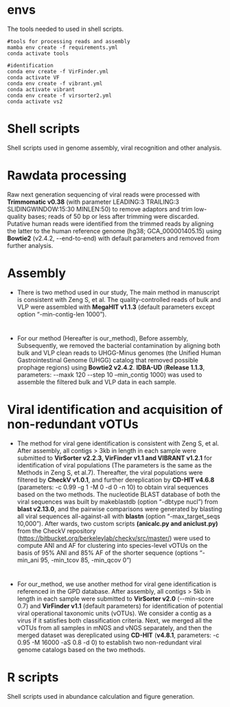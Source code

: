 # envs
The tools needed to used in shell scripts.
```
#tools for processing reads and assembly
mamba env create -f requirements.yml
conda activate tools
```
```
#identification
conda env create -f VirFinder.yml
conda activate VF
conda env create -f vibrant.yml
conda activate vibrant
conda env create -f virsorter2.yml
conda activate vs2
```
# Shell scripts
Shell scripts used in genome assembly, viral recognition and other analysis.

# Rawdata processing
Raw next generation sequencing of viral reads were processed with **Trimmomatic v0.38** (with parameter LEADING:3 TRAILING:3 SLIDINGWINDOW:15:30 MINLEN:50) to remove adaptors and trim low-quality bases; reads of 50 bp or less after trimming were discarded. Putative human reads were identified from the trimmed reads by aligning the latter to the human reference genome (hg38; GCA_000001405.15) using **Bowtie2** (v2.4.2, --end-to-end) with default parameters and removed from further analysis.

# Assembly
* There is two method used in our study, The main method in manuscript is consistent with Zeng S, et al. The quality-controlled reads of bulk and VLP were assembled with **MegaHIT v1.1.3** (default parameters except option “-min-contig-len 1000”).
#
* For our method (Hereafter is our_method), Before assembly, Subsequently, we removed the bacterial contamination by aligning both bulk and VLP clean reads to UHGG-Minus genomes (the Unified Human Gastrointestinal Genome (UHGG) catalog that removed possible prophage regions) using **Bowtie2 v2.4.2**. **IDBA-UD** (**Release 1.1.3**, parameters: --maxk 120 --step 10 –min_contig 1000) was used to assemble the filtered bulk and VLP data in each sample. 
# Viral identification and acquisition of non-redundant vOTUs
* The method for viral gene identification is consistent with Zeng S, et al. After assembly, all contigs > 3kb in length in each sample were submitted to **VirSorter v2.2.3, VirFinder v1.1 and VIBRANT v1.2.1** for identification of viral populations (The parameters is the same as the Methods in Zeng S, et al.7). Thereafter, the viral populations were filtered by **CheckV v1.0.1**, and further dereplication by **CD-HIT v4.6.8** (parameters: -c 0.99 -g 1 -M 0 -d 0 -n 10) to obtain viral sequences based on the two methods. The nucleotide BLAST database of both the viral sequences was built by makeblastdb (option “-dbtype nucl”) from **blast v2.13.0**, and the pairwise comparisons were generated by blasting all viral sequences all-against-all with **blastn** (option “-max_target_seqs 10,000”). After wards, two custom scripts **(anicalc.py and aniclust.py)** from the CheckV repository (https://bitbucket.org/berkeleylab/checkv/src/master/) were used to compute ANI and AF for clustering into species-level vOTUs on the basis of 95% ANI and 85% AF of the shorter sequence (options “-min_ani 95, -min_tcov 85, -min_qcov 0”)
#
* For our_method, we use another method for viral gene identification is referenced in the GPD database. After assembly, all contigs > 5kb in length in each sample were submitted to **VirSorter v2.0** (--min-score 0.7) and **VirFinder v1.1** (default parameters) for identification of potential viral operational taxonomic units (vOTUs). We consider a contig as a virus if it satisfies both classification criteria. Next, we merged all the vOTUs from all samples in mNGS and vNGS separately, and then the merged dataset was dereplicated using **CD-HIT** (**v4.8.1**, parameters: -c 0.95 -M 16000 -aS 0.8 -d 0) to establish two non-redundant viral genome catalogs based on the two methods. 

# R scripts
Shell scripts used in abundance calculation and figure generation.
